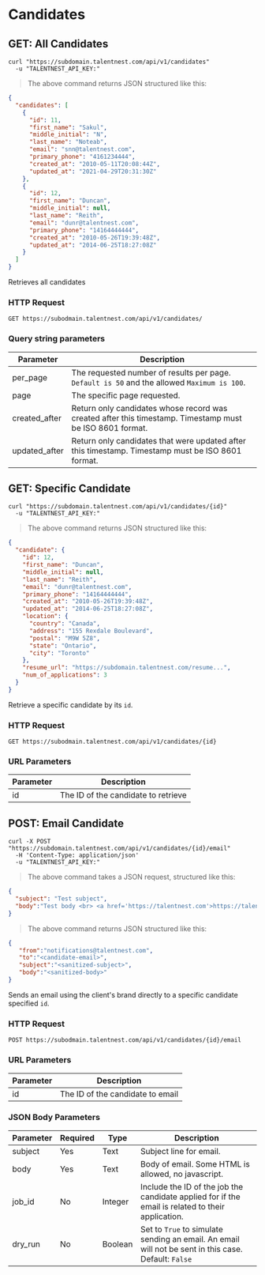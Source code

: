 # Candidates

## GET: All Candidates

```shell
curl "https://subdomain.talentnest.com/api/v1/candidates"
  -u "TALENTNEST_API_KEY:"
```

> The above command returns JSON structured like this:

```json
{ 
  "candidates": [
    {
      "id": 11,
      "first_name": "Sakul",
      "middle_initial": "N",
      "last_name": "Noteab",
      "email": "snn@talentnest.com",
      "primary_phone": "4161234444",
      "created_at": "2010-05-11T20:08:44Z",
      "updated_at": "2021-04-29T20:31:30Z"
    },
    {
      "id": 12,
      "first_name": "Duncan",
      "middle_initial": null,
      "last_name": "Reith",
      "email": "dunr@talentnest.com",
      "primary_phone": "14164444444",
      "created_at": "2010-05-26T19:39:48Z",
      "updated_at": "2014-06-25T18:27:08Z"
    }
  ]
}
```

Retrieves all candidates

### HTTP Request

`GET https://subodmain.talentnest.com/api/v1/candidates/`

### Query string parameters

Parameter | Description
--------- | -----------
per_page | The requested number of results per page. `Default is 50` and the allowed `Maximum is 100`.
page | The specific page requested.
created_after | Return only candidates whose record was created after this timestamp. Timestamp must be ISO 8601 format.
updated_after | Return only candidates that were updated after this timestamp. Timestamp must be ISO 8601 format.

## GET: Specific Candidate

```shell
curl "https://subdomain.talentnest.com/api/v1/candidates/{id}"
  -u "TALENTNEST_API_KEY:"
```

> The above command returns JSON structured like this:

```json
{ 
  "candidate": {
    "id": 12,
    "first_name": "Duncan",
    "middle_initial": null,
    "last_name": "Reith",
    "email": "dunr@talentnest.com",
    "primary_phone": "14164444444",
    "created_at": "2010-05-26T19:39:48Z",
    "updated_at": "2014-06-25T18:27:08Z",
    "location": {
      "country": "Canada",
      "address": "155 Rexdale Boulevard",
      "postal": "M9W 5Z8",
      "state": "Ontario",
      "city": "Toronto"
    },
    "resume_url": "https://subdomain.talentnest.com/resume...",
    "num_of_applications": 3
  }
}
```

Retrieve a specific candidate by its `id`.

### HTTP Request

`GET https://subodmain.talentnest.com/api/v1/candidates/{id}`

### URL Parameters

Parameter | Description
--------- | -----------
id | The ID of the candidate to retrieve

## POST: Email Candidate

```shell
curl -X POST "https://subdomain.talentnest.com/api/v1/candidates/{id}/email"
  -H 'Content-Type: application/json'
  -u "TALENTNEST_API_KEY:"
```

> The above command takes a JSON request, structured like this:

```json
{
  "subject": "Test subject",
  "body":"Test body <br> <a href='https://talentnest.com'>https://talentnest.com</a>"
}
```

> The above command returns JSON structured like this:

```json
{
   "from":"notifications@talentnest.com",
   "to":"<candidate-email>",
   "subject":"<sanitized-subject>",
   "body":"<sanitized-body>"
}
```

Sends an email using the client's brand directly to a specific candidate specified `id`.

### HTTP Request

`POST https://subodmain.talentnest.com/api/v1/candidates/{id}/email`

### URL Parameters

Parameter | Description
--------- | -----------
id | The ID of the candidate to email

### JSON Body Parameters

Parameter | Required | Type | Description
--------- | -------- | ---- | -----------
subject | Yes| Text | Subject line for email.
body | Yes | Text | Body of email. Some HTML is allowed, no javascript.
job_id | No | Integer | Include the ID of the job the candidate applied for if the email is related to their application.
dry_run | No | Boolean | Set to `True` to simulate sending an email. An email will not be sent in this case. Default: `False`
